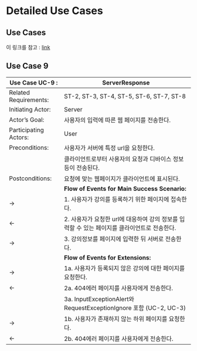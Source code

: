 # Detailed Use Cases

## Use Cases

이 링크를 참고 : [link](/FormCreateUpdate/UseCases.md)

## Use Case 9

Use Case UC-9 :|ServerResponse
--|--
Related Requirements:|ST-2, ST-3, ST-4, ST-5, ST-6, ST-7, ST-8
Initiating Actor:|Server
Actor’s Goal:|사용자의 입력에 따른 웹 페이지를 전송한다.
Participating Actors:|User
Preconditions:|사용자가 서버에 특정 url을 요청한다.
||클라이언트로부터 사용자의 요청과 디바이스 정보 등이 전송된다.
Postconditions:|요청에 맞는 웹페이지가 클라이언트에 표시된다.
||**Flow of Events for Main Success Scenario:**
→|1. 사용자가 강의를 등록하기 위한 페이지에 접속한다.
←|2. 사용자가 요청한 url에 대응하여 강의 정보를 입력할 수 있는 페이지를 클라이언트로 전송한다.
→|3. 강의정보를 페이지에 입력한 뒤 서버로 전송한다.
||**Flow of Events for Extensions:**
→|1a. 사용자가 등록되지 않은 강의에 대한 페이지를 요청한다.
←|2a. 404에러 페이지를 사용자에게 전송한다.
||3a. InputExceptionAlert와 RequestExceptionIgnore 포함 (UC-2, UC-3)
→|1b. 사용자가 존재하지 않는 하위 페이지를 요청한다.
←|2b. 404에러 페이지를 사용자에게 전송한다.
